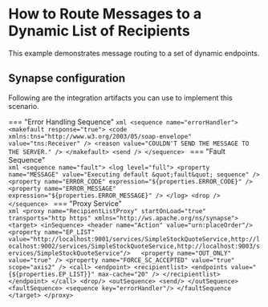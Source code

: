 # How to Route Messages to a Dynamic List of Recipients
This example demonstrates message routing to a set of dynamic endpoints.

## Synapse configuration

Following are the integration artifacts you can use to implement this scenario.

=== "Error Handling Sequence"
    ```xml
    <sequence name="errorHandler">
      <makefault response="true">
         <code xmlns:tns="http://www.w3.org/2003/05/soap-envelope" value="tns:Receiver" />
         <reason value="COULDN'T SEND THE MESSAGE TO THE SERVER." />
      </makefault>
      <send />
    </sequence>
    ```
=== "Fault Sequence"   
    ```xml
    <sequence name="fault">
      <log level="full">
         <property name="MESSAGE" value="Executing default &quot;fault&quot; sequence" />
         <property name="ERROR_CODE" expression="${properties.ERROR_CODE}" />
         <property name="ERROR_MESSAGE" expression="${properties.ERROR_MESSAGE}" />
      </log>
      <drop />
    </sequence>
    ```
=== "Proxy Service"    
    ```xml
    <proxy name="RecipientListProxy" startOnLoad="true" transports="http https" xmlns="http://ws.apache.org/ns/synapse">
       <target>
            <inSequence>
                <header name="Action" value="urn:placeOrder"/>
                 <property name="EP_LIST" value="http://localhost:9001/services/SimpleStockQuoteService,http://localhost:9002/services/SimpleStockQuoteService,http://localhost:9003/services/SimpleStockQuoteService"/>  
                 <property name="OUT_ONLY" value="true" />
                 <property name="FORCE_SC_ACCEPTED" value="true" scope="axis2" />
                 <call>
                    <endpoint>
                       <recipientlist>
                          <endpoints value="{${properties.EP_LIST}}" max-cache="20" />
                       </recipientlist>
                    </endpoint>
                 </call>
                 <drop/>
            <outSequence>
                  <send/>
            </outSequence>
            <faultSequence>
                  <sequence key="errorHandler"/>
            </faultSequence
          </target>
      </proxy>
    ```
    
<!--
Set up the back-end service.

Invoke the WSO2 Integrator: MI:

```bash
ant stockquote -Dmode=placeorder -Dtrpurl=http://localhost:8280/
```
-->